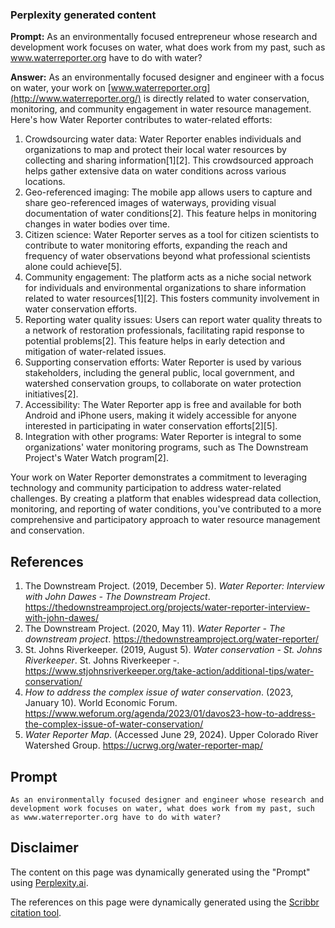 ### Perplexity generated content

**Prompt:** As an environmentally focused entrepreneur whose research and development work focuses on water, what does work from my past, such as www.waterreporter.org have to do with water?

**Answer:** As an environmentally focused designer and engineer with a focus on water, your work on [www.waterreporter.org](http://www.waterreporter.org/) is directly related to water conservation, monitoring, and community engagement in water resource management. Here's how Water Reporter contributes to water-related efforts:

1. Crowdsourcing water data: Water Reporter enables individuals and organizations to map and protect their local water resources by collecting and sharing information[1][2]. This crowdsourced approach helps gather extensive data on water conditions across various locations.
2. Geo-referenced imaging: The mobile app allows users to capture and share geo-referenced images of waterways, providing visual documentation of water conditions[2]. This feature helps in monitoring changes in water bodies over time.
3. Citizen science: Water Reporter serves as a tool for citizen scientists to contribute to water monitoring efforts, expanding the reach and frequency of water observations beyond what professional scientists alone could achieve[5].
4. Community engagement: The platform acts as a niche social network for individuals and environmental organizations to share information related to water resources[1][2]. This fosters community involvement in water conservation efforts.
5. Reporting water quality issues: Users can report water quality threats to a network of restoration professionals, facilitating rapid response to potential problems[2]. This feature helps in early detection and mitigation of water-related issues.
6. Supporting conservation efforts: Water Reporter is used by various stakeholders, including the general public, local government, and watershed conservation groups, to collaborate on water protection initiatives[2].
7. Accessibility: The Water Reporter app is free and available for both Android and iPhone users, making it widely accessible for anyone interested in participating in water conservation efforts[2][5].
8. Integration with other programs: Water Reporter is integral to some organizations' water monitoring programs, such as The Downstream Project's Water Watch program[2].

Your work on Water Reporter demonstrates a commitment to leveraging technology and community participation to address water-related challenges. By creating a platform that enables widespread data collection, monitoring, and reporting of water conditions, you've contributed to a more comprehensive and participatory approach to water resource management and conservation.

## References

1. The Downstream Project. (2019, December 5). *Water Reporter: Interview with John Dawes - The Downstream Project*. https://thedownstreamproject.org/projects/water-reporter-interview-with-john-dawes/
2. The Downstream Project. (2020, May 11). *Water Reporter - The downstream project*. https://thedownstreamproject.org/water-reporter/
3. St. Johns Riverkeeper. (2019, August 5). *Water conservation - St. Johns Riverkeeper*. St. Johns Riverkeeper -. https://www.stjohnsriverkeeper.org/take-action/additional-tips/water-conservation/
4. *How to address the complex issue of water conservation*. (2023, January 10). World Economic Forum. https://www.weforum.org/agenda/2023/01/davos23-how-to-address-the-complex-issue-of-water-conservation/
5. *Water Reporter Map*. (Accessed June 29, 2024). Upper Colorado River Watershed Group. https://ucrwg.org/water-reporter-map/

## Prompt
```
As an environmentally focused designer and engineer whose research and development work focuses on water, what does work from my past, such as www.waterreporter.org have to do with water?
```

## Disclaimer
The content on this page was dynamically generated using the "Prompt" using [Perplexity.ai](https://www.perplexity.ai/).

The references on this page were dynamically generated using the [Scribbr citation tool](https://www.scribbr.com/citation/generator/).